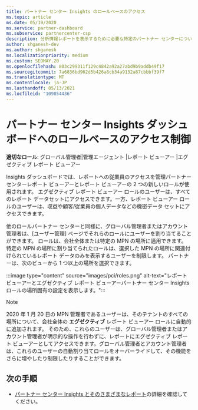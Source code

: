 ```yaml
---
title: パートナー センター Insights のロールベースのアクセス
ms.topic: article
ms.date: 05/19/2020
ms.service: partner-dashboard
ms.subservice: partnercenter-csp
description: 分析情報レポートを表示するために必要な特定のパートナー センターについて説明します。 これには、エグゼクティブ レポート ビューアーとレポート ビューアーのロールが含まれます。
author: shganesh-dev
ms.author: shganesh
ms.localizationpriority: medium
ms.custom: SEOMAY.20
ms.openlocfilehash: 803c299311f129c4842a92a27abd9b9addb49f17
ms.sourcegitcommit: 7a6836bd962d5b426a8cb34a9132a87cbbbf39f7
ms.translationtype: MT
ms.contentlocale: ja-JP
ms.lasthandoff: 05/13/2021
ms.locfileid: "109854436"
---
```

# <a name="role-based-access-control-to-the-partner-center-insights-dashboard"></a>パートナー センター Insights ダッシュボードへのロールベースのアクセス制御

**適切なロール**: グローバル管理者|管理エージェント |レポート ビューアー |エグゼクティブ レポート ビューアー

Insights ダッシュボードでは、レポートへの従業員のアクセスを管理パートナー センターレポート ビューアーとレポート ビューアーの 2 つの新しいロールが使用されます。  エグゼクティブ レポート ビューアー ロールのユーザーは、すべてのレポート データセットにアクセスできます。一方、レポート ビューアー ロールのユーザーは、収益や顧客/従業員の個人データなどの機密データ セットにアクセスできます。  

他のロールパートナー センターと同様に、グローバル管理者またはアカウント管理者は、[ユーザー管理] ページでそれらのロールにユーザーを割り当てることができます。 ロールは、会社全体または特定の MPN の場所に適用できます。 特定の MPN の場所に割り当てられたロールは、選択した MPN の場所に関連付けられているレポート データのみを表示するユーザーを制限します。 パートナーは、次のビューから 1 つ以上の場所を選択できます。

:::image type="content" source="images/pci/roles.png" alt-text="レポート ビューアーとエグゼクティブ レポート ビューアーパートナー センター Insights ロールの場所固有の設定を表示します。":::

>[!Note]
> 2020 年 1 月 20 日の MPN 管理者であるユーザーは、そのテナントのすべての場所について、会社全体の **エグゼクティブ** レポート ビューアー ロールに自動的に追加されます。 そのため、これらのユーザーは、グローバル管理者またはアカウント管理者が明示的な操作を行わずに、レポートにエグゼクティブ レポート ビューアーとしてアクセスできます。グローバル管理者とアカウント管理者は、これらのユーザーの自動割り当てロールをオーバーライドして、その機能をさらに増やしたり制限したりすることができます。

## <a name="next-steps"></a>次の手順

- [パートナー センター Insights とそのさまざまなレポート](partner-center-insights.md)の詳細を確認してください。
